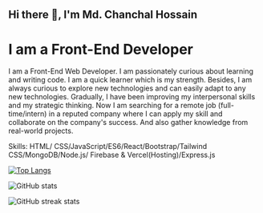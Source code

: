 ## Hi there 👋, I'm Md. Chanchal Hossain
# I am a Front-End Developer


I am a Front-End Web Developer. I am passionately curious about learning and writing code. I am a quick learner which is my strength. Besides, I am always curious to explore new technologies and can easily adapt to any new technologies. Gradually, I have been improving my interpersonal skills and my strategic thinking. Now I am searching for a remote job (full-time/intern) in a reputed company where I can apply my skill and collaborate on the company's success. And also gather knowledge from real-world projects.

Skills: HTML/ CSS/JavaScript/ES6/React/Bootstrap/Tailwind CSS/MongoDB/Node.js/ Firebase & Vercel(Hosting)/Express.js



[![Top Langs](https://github-readme-stats.vercel.app/api/top-langs/?username=chanchal26)](https://github.com/anuraghazra/github-readme-stats)

![GitHub stats](https://github-readme-stats.vercel.app/api?username=chanchal26&show_icons=true)

![GitHub streak stats](https://github-readme-streak-stats.herokuapp.com/?user=chanchal26)  

